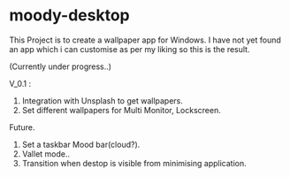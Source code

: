 # moody-desktop

This Project is to create a wallpaper app for Windows.
I have not yet found an app which i can customise as per my liking so this is the result.

(Currently under progress..)

V_0.1 : 
1. Integration with Unsplash to get wallpapers.
2. Set different wallpapers for Multi Monitor, Lockscreen.

Future.
1. Set a taskbar Mood bar(cloud?).
2. Vallet mode..
3. Transition when destop is visible from minimising application.
